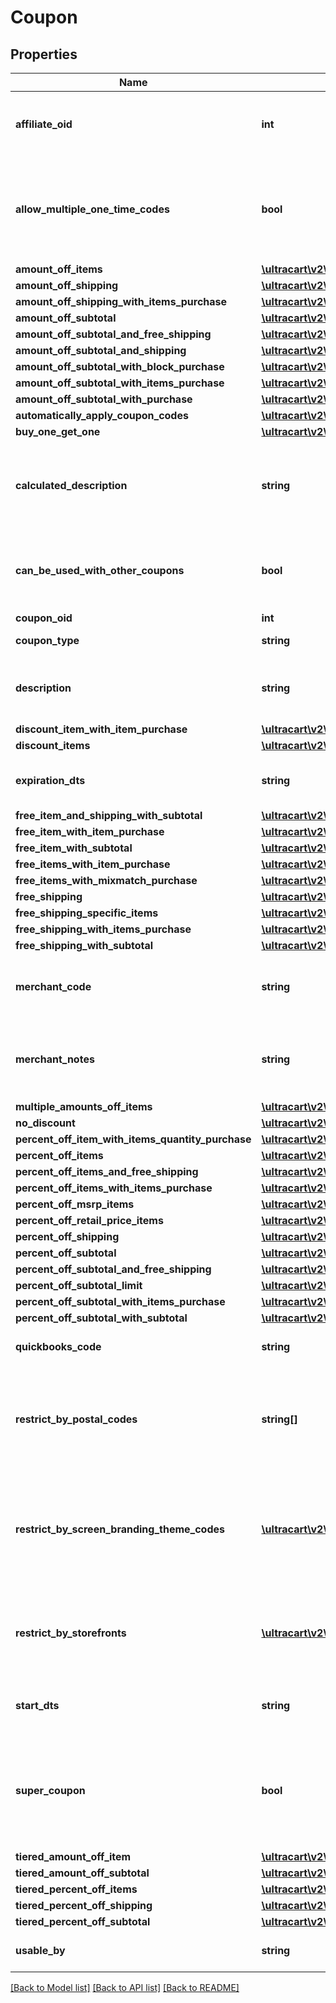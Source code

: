 # Coupon

## Properties
Name | Type | Description | Notes
------------ | ------------- | ------------- | -------------
**affiliate_oid** | **int** | Associates an order with an affiliate when this value is set. | [optional] 
**allow_multiple_one_time_codes** | **bool** | True if multiple one time codes for this coupon can be used on a cart at the same time. | [optional] 
**amount_off_items** | [**\ultracart\v2\models\CouponAmountOffItems**](CouponAmountOffItems.md) |  | [optional] 
**amount_off_shipping** | [**\ultracart\v2\models\CouponAmountOffShipping**](CouponAmountOffShipping.md) |  | [optional] 
**amount_off_shipping_with_items_purchase** | [**\ultracart\v2\models\CouponAmountOffShippingWithItemsPurchase**](CouponAmountOffShippingWithItemsPurchase.md) |  | [optional] 
**amount_off_subtotal** | [**\ultracart\v2\models\CouponAmountOffSubtotal**](CouponAmountOffSubtotal.md) |  | [optional] 
**amount_off_subtotal_and_free_shipping** | [**\ultracart\v2\models\CouponAmountOffSubtotalFreeShippingWithPurchase**](CouponAmountOffSubtotalFreeShippingWithPurchase.md) |  | [optional] 
**amount_off_subtotal_and_shipping** | [**\ultracart\v2\models\CouponAmountOffSubtotalAndShipping**](CouponAmountOffSubtotalAndShipping.md) |  | [optional] 
**amount_off_subtotal_with_block_purchase** | [**\ultracart\v2\models\CouponAmountOffSubtotalWithBlockPurchase**](CouponAmountOffSubtotalWithBlockPurchase.md) |  | [optional] 
**amount_off_subtotal_with_items_purchase** | [**\ultracart\v2\models\CouponAmountOffSubtotalWithItemsPurchase**](CouponAmountOffSubtotalWithItemsPurchase.md) |  | [optional] 
**amount_off_subtotal_with_purchase** | [**\ultracart\v2\models\CouponAmountOffSubtotalWithPurchase**](CouponAmountOffSubtotalWithPurchase.md) |  | [optional] 
**automatically_apply_coupon_codes** | [**\ultracart\v2\models\CouponAutomaticallyApplyCouponCodes**](CouponAutomaticallyApplyCouponCodes.md) |  | [optional] 
**buy_one_get_one** | [**\ultracart\v2\models\CouponBuyOneGetOneLimit**](CouponBuyOneGetOneLimit.md) |  | [optional] 
**calculated_description** | **string** | Calculated description displayed to the customer if no description is specified. | [optional] 
**can_be_used_with_other_coupons** | **bool** | True if this coupon can be used with other coupons in a single order. | [optional] 
**coupon_oid** | **int** | Coupon oid. | [optional] 
**coupon_type** | **string** | Coupon type. | [optional] 
**description** | **string** | Description of the coupon up to 50 characters. | [optional] 
**discount_item_with_item_purchase** | [**\ultracart\v2\models\CouponDiscountItemWithItemPurchase**](CouponDiscountItemWithItemPurchase.md) |  | [optional] 
**discount_items** | [**\ultracart\v2\models\CouponDiscountItems**](CouponDiscountItems.md) |  | [optional] 
**expiration_dts** | **string** | Date/time when coupon expires | [optional] 
**free_item_and_shipping_with_subtotal** | [**\ultracart\v2\models\CouponFreeItemAndShippingWithSubtotal**](CouponFreeItemAndShippingWithSubtotal.md) |  | [optional] 
**free_item_with_item_purchase** | [**\ultracart\v2\models\CouponFreeItemWithItemPurchase**](CouponFreeItemWithItemPurchase.md) |  | [optional] 
**free_item_with_subtotal** | [**\ultracart\v2\models\CouponFreeItemWithSubtotal**](CouponFreeItemWithSubtotal.md) |  | [optional] 
**free_items_with_item_purchase** | [**\ultracart\v2\models\CouponFreeItemsWithItemPurchase**](CouponFreeItemsWithItemPurchase.md) |  | [optional] 
**free_items_with_mixmatch_purchase** | [**\ultracart\v2\models\CouponFreeItemsWithMixMatchPurchase**](CouponFreeItemsWithMixMatchPurchase.md) |  | [optional] 
**free_shipping** | [**\ultracart\v2\models\CouponFreeShipping**](CouponFreeShipping.md) |  | [optional] 
**free_shipping_specific_items** | [**\ultracart\v2\models\CouponFreeShippingSpecificItems**](CouponFreeShippingSpecificItems.md) |  | [optional] 
**free_shipping_with_items_purchase** | [**\ultracart\v2\models\CouponFreeShippingWithItemsPurchase**](CouponFreeShippingWithItemsPurchase.md) |  | [optional] 
**free_shipping_with_subtotal** | [**\ultracart\v2\models\CouponFreeShippingWithSubtotal**](CouponFreeShippingWithSubtotal.md) |  | [optional] 
**merchant_code** | **string** | Merchant code of coupon up to 20 characters. | [optional] 
**merchant_notes** | **string** | Internal notes about this coupon.  These are not visible to customer. | [optional] 
**multiple_amounts_off_items** | [**\ultracart\v2\models\CouponMultipleAmountsOffItems**](CouponMultipleAmountsOffItems.md) |  | [optional] 
**no_discount** | [**\ultracart\v2\models\CouponNoDiscount**](CouponNoDiscount.md) |  | [optional] 
**percent_off_item_with_items_quantity_purchase** | [**\ultracart\v2\models\CouponPercentOffItemWithItemsQuantityPurchase**](CouponPercentOffItemWithItemsQuantityPurchase.md) |  | [optional] 
**percent_off_items** | [**\ultracart\v2\models\CouponPercentOffItems**](CouponPercentOffItems.md) |  | [optional] 
**percent_off_items_and_free_shipping** | [**\ultracart\v2\models\CouponPercentOffItemsAndFreeShipping**](CouponPercentOffItemsAndFreeShipping.md) |  | [optional] 
**percent_off_items_with_items_purchase** | [**\ultracart\v2\models\CouponPercentOffItemsWithItemsPurchase**](CouponPercentOffItemsWithItemsPurchase.md) |  | [optional] 
**percent_off_msrp_items** | [**\ultracart\v2\models\CouponPercentOffMsrpItems**](CouponPercentOffMsrpItems.md) |  | [optional] 
**percent_off_retail_price_items** | [**\ultracart\v2\models\CouponPercentOffRetailPriceItems**](CouponPercentOffRetailPriceItems.md) |  | [optional] 
**percent_off_shipping** | [**\ultracart\v2\models\CouponPercentOffShipping**](CouponPercentOffShipping.md) |  | [optional] 
**percent_off_subtotal** | [**\ultracart\v2\models\CouponPercentOffSubtotal**](CouponPercentOffSubtotal.md) |  | [optional] 
**percent_off_subtotal_and_free_shipping** | [**\ultracart\v2\models\CouponPercentOffSubtotalAndFreeShipping**](CouponPercentOffSubtotalAndFreeShipping.md) |  | [optional] 
**percent_off_subtotal_limit** | [**\ultracart\v2\models\CouponPercentOffSubtotalLimit**](CouponPercentOffSubtotalLimit.md) |  | [optional] 
**percent_off_subtotal_with_items_purchase** | [**\ultracart\v2\models\CouponPercentOffSubtotalWithItemsPurchase**](CouponPercentOffSubtotalWithItemsPurchase.md) |  | [optional] 
**percent_off_subtotal_with_subtotal** | [**\ultracart\v2\models\CouponPercentOffSubtotalWithSubtotal**](CouponPercentOffSubtotalWithSubtotal.md) |  | [optional] 
**quickbooks_code** | **string** | Quickbooks accounting code. | [optional] 
**restrict_by_postal_codes** | **string[]** | Optional list of postal codes which restrict a coupon to within these postal codes. | [optional] 
**restrict_by_screen_branding_theme_codes** | [**\ultracart\v2\models\CouponRestriction[]**](CouponRestriction.md) | Optional list of legacy screen branding theme codes to limit coupon use to only those themes. | [optional] 
**restrict_by_storefronts** | [**\ultracart\v2\models\CouponRestriction[]**](CouponRestriction.md) | Optional list of storefronts to limit coupon use to only those storefronts. | [optional] 
**start_dts** | **string** | Date/time when coupon is valid | [optional] 
**super_coupon** | **bool** | If true, this coupon can be used with ANY other coupon regardless of the other coupons configuration | [optional] 
**tiered_amount_off_item** | [**\ultracart\v2\models\CouponTieredAmountOffItem**](CouponTieredAmountOffItem.md) |  | [optional] 
**tiered_amount_off_subtotal** | [**\ultracart\v2\models\CouponTieredAmountOffSubtotal**](CouponTieredAmountOffSubtotal.md) |  | [optional] 
**tiered_percent_off_items** | [**\ultracart\v2\models\CouponTieredPercentOffItems**](CouponTieredPercentOffItems.md) |  | [optional] 
**tiered_percent_off_shipping** | [**\ultracart\v2\models\CouponTieredPercentOffShipping**](CouponTieredPercentOffShipping.md) |  | [optional] 
**tiered_percent_off_subtotal** | [**\ultracart\v2\models\CouponTieredPercentOffSubtotal**](CouponTieredPercentOffSubtotal.md) |  | [optional] 
**usable_by** | **string** | Who may use this coupon. | [optional] 

[[Back to Model list]](../README.md#documentation-for-models) [[Back to API list]](../README.md#documentation-for-api-endpoints) [[Back to README]](../README.md)


